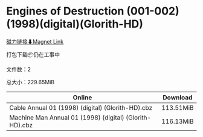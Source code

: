 # Engines of Destruction (001-002)(1998)(digital)(Glorith-HD)

[磁力链接⬇Magnet Link](magnet:?xt=urn:btih:afa3fc9184dba817e653571f7090271ba5dacc9f&dn=Engines%20of%20Destruction%20%28001-002%29%281998%29%28digital%29%28Glorith-HD%29)

打包下载📦仍在工事中

文件数：2

总大小：229.65MiB

Online | Download
--- | ---
Cable Annual 01 (1998) (digital) (Glorith-HD).cbz | 113.51MiB
Machine Man Annual 01 (1998) (digital) (Glorith-HD).cbz | 116.13MiB